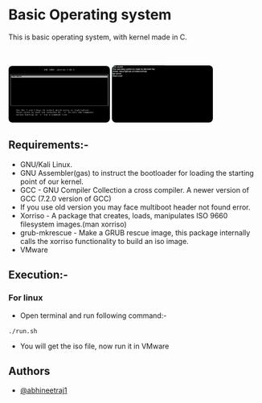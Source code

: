 # Basic Operating system
<p>This is basic operating system, with kernel made in C.</p>
<br><br>
<img style="width: 40%;border-radius: 8px;" src="1.png">
<img style="width: 40%;border-radius: 8px;" src="2.png">

## Requirements:-

*   GNU/Kali Linux.
*   GNU Assembler(gas) to instruct the bootloader for loading the starting point of our kernel.
*   GCC - GNU Compiler Collection a cross compiler. A newer version of GCC (7.2.0 version of GCC)
*   If you use old version you may face multiboot header not found error.
*   Xorriso - A package that creates, loads, manipulates ISO 9660 filesystem images.(man xorriso)
*   grub-mkrescue - Make a GRUB rescue image, this package internally calls the xorriso functionality to build an iso image.
*   VMware

## Execution:-


### For linux
*   Open terminal and run following command:-
```
./run.sh
```

*   You will get the iso file, now run it in VMware


## Authors
- [@abhineetraj1](https://www.github.com/abhineetraj1)
